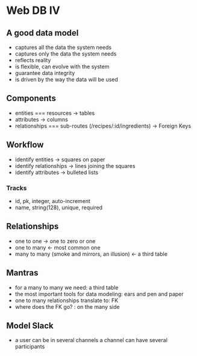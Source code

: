 # Web DB IV

## A good data model

- captures all the data the system needs
- captures only the data the system needs
- reflects reality
- is flexible, can evolve with the system
- guarantee data integrity
- is driven by the way the data will be used

## Components

- entities === resources -> tables
- attributes -> columns
- relationships === sub-routes (/recipes/:id/ingredients) -> Foreign Keys

## Workflow

- identify entities -> squares on paper
- identify relationships -> lines joining the squares
- identify attributes -> bulleted lists

### Tracks

- id, pk, integer, auto-increment
- name, string(128), unique, required

## Relationships

- one to one -> one to zero or one
- one to many <- most common one
- many to many (smoke and mirrors, an illusion) <- a third table

## Mantras

- for a many to many we need: a third table
- the most important tools for data modeling: ears and pen and paper
- one to many relationships translate to: FK
- where does the FK go? : on the many side

## Model Slack

- a user can be in several channels a channel can have several participants
